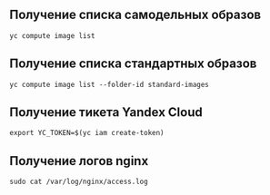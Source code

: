 ## Получение списка самодельных образов
```yc compute image list```

## Получение списка стандартных образов
```yc compute image list --folder-id standard-images```

## Получение тикета Yandex Cloud
```export YC_TOKEN=$(yc iam create-token)```

## Получение логов nginx
```sudo cat /var/log/nginx/access.log```